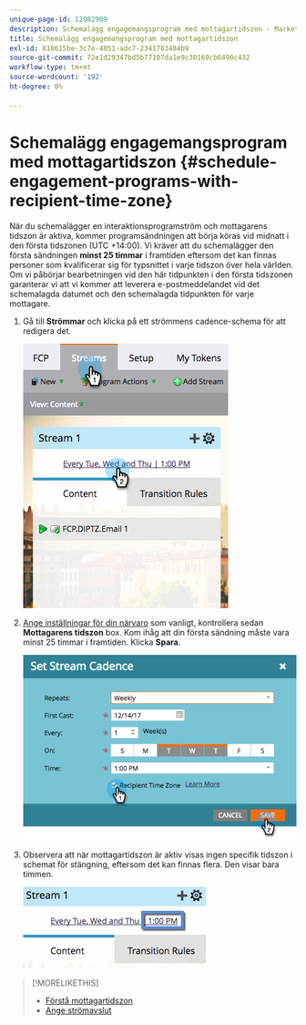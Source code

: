 ```yaml
---
unique-page-id: 12982909
description: Schemalägg engagemangsprogram med mottagartidszon - Marketo Docs - produktdokumentation
title: Schemalägg engagemangsprogram med mottagartidszon
exl-id: 818615be-3c7e-4051-adc7-2341783484b9
source-git-commit: 72e1d29347bd5b77107da1e9c30169cb6490c432
workflow-type: tm+mt
source-wordcount: '192'
ht-degree: 0%

---
```


# Schemalägg engagemangsprogram med mottagartidszon {#schedule-engagement-programs-with-recipient-time-zone}

När du schemalägger en interaktionsprogramström och mottagarens tidszon är aktiva, kommer programsändningen att börja köras vid midnatt i den första tidszonen (UTC +14:00). Vi kräver att du schemalägger den första sändningen **minst 25 timmar** i framtiden eftersom det kan finnas personer som kvalificerar sig för typsnittet i varje tidszon över hela världen. Om vi påbörjar bearbetningen vid den här tidpunkten i den första tidszonen garanterar vi att vi kommer att leverera e-postmeddelandet vid det schemalagda datumet och den schemalagda tidpunkten för varje mottagare.

1. Gå till **Strömmar** och klicka på ett strömmens cadence-schema för att redigera det.

   ![](assets/image2017-12-5-13-3a36-3a21.png)

1. [Ange inställningar för din närvaro](/help/marketo/product-docs/email-marketing/drip-nurturing/engagement-program-streams/set-stream-cadence.md) som vanligt, kontrollera sedan **Mottagarens tidszon** box. Kom ihåg att din första sändning måste vara minst 25 timmar i framtiden. Klicka **Spara**.

   ![](assets/image2017-12-5-13-3a50-3a32.png)

1. Observera att när mottagartidszon är aktiv visas ingen specifik tidszon i schemat för stängning, eftersom det kan finnas flera. Den visar bara timmen.

   ![](assets/image2017-12-5-13-3a56-3a21.png)

>[!MORELIKETHIS]
>
>* [Förstå mottagartidszon](/help/marketo/product-docs/email-marketing/email-programs/email-program-actions/scheduling-with-recipient-time-zone/understanding-recipient-time-zone.md)
>* [Ange strömavslut](/help/marketo/product-docs/email-marketing/drip-nurturing/engagement-program-streams/set-stream-cadence.md)


